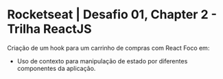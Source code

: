 # Rocketseat | Desafio 01, Chapter 2 - Trilha ReactJS
Criação de um hook para um carrinho de compras com React
Foco em:
* Uso de contexto para manipulação de estado por diferentes componentes da aplicação.
